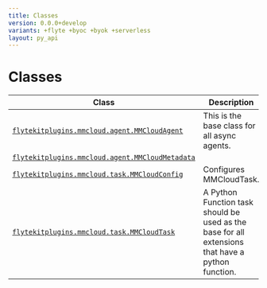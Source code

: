```yaml
---
title: Classes
version: 0.0.0+develop
variants: +flyte +byoc +byok +serverless
layout: py_api
---
```


# Classes

| Class | Description |
|-|-|
| [`flytekitplugins.mmcloud.agent.MMCloudAgent`](../packages/flytekitplugins.mmcloud.agent#flytekitpluginsmmcloudagentmmcloudagent) |This is the base class for all async agents. |
| [`flytekitplugins.mmcloud.agent.MMCloudMetadata`](../packages/flytekitplugins.mmcloud.agent#flytekitpluginsmmcloudagentmmcloudmetadata) | |
| [`flytekitplugins.mmcloud.task.MMCloudConfig`](../packages/flytekitplugins.mmcloud.task#flytekitpluginsmmcloudtaskmmcloudconfig) |Configures MMCloudTask. |
| [`flytekitplugins.mmcloud.task.MMCloudTask`](../packages/flytekitplugins.mmcloud.task#flytekitpluginsmmcloudtaskmmcloudtask) |A Python Function task should be used as the base for all extensions that have a python function. |
